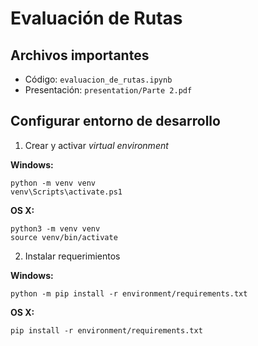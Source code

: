 # Evaluación de Rutas
## Archivos importantes
* Código: ```evaluacion_de_rutas.ipynb```
* Presentación: ```presentation/Parte 2.pdf```


## Configurar entorno de desarrollo

1. Crear y activar *virtual environment*
   
  **Windows:**

  ```{bash}
  python -m venv venv
  venv\Scripts\activate.ps1
  ```

  **OS X:**

  ```{bash}
  python3 -m venv venv
  source venv/bin/activate
  ```

2. Instalar requerimientos

  **Windows:**

  ```{bash}
  python -m pip install -r environment/requirements.txt
  ```

  **OS X:**

  ```{bash}
  pip install -r environment/requirements.txt
  ```
